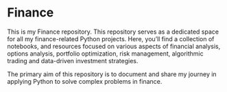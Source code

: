 # Finance

This is my Finance repository. This repository serves as a dedicated space for all my finance-related Python projects. Here, you’ll find a collection of notebooks, and resources focused on various aspects of financial analysis, options analysis, portfolio optimization, risk management, algorithmic trading and data-driven investment strategies.


The primary aim of this repository is to document and share my journey in applying Python to solve complex problems in finance. 

